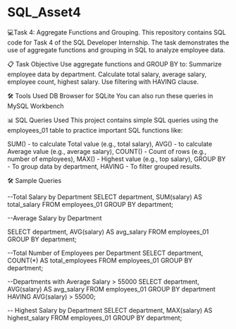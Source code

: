 # SQL_Asset4
💻Task 4: Aggregate Functions and Grouping.
This repository contains SQL code for Task 4 of the SQL Developer Internship. The task demonstrates the use of aggregate functions and grouping in SQL to analyze employee data.


📋 Task Objective
Use aggregate functions and GROUP BY to:
Summarize employee data by department.
Calculate total salary, average salary, employee count, highest salary.
Use filtering with HAVING clause.


🛠 Tools Used
DB Browser for SQLite
You can also run these queries in MySQL Workbench


📊 SQL Queries Used
This project contains simple SQL queries using the employees_01 table to practice important SQL functions like:

SUM() 	- to calculate Total value (e.g., total salary),
AVG()   - to calculate	Average value (e.g., average salary),
COUNT()	- Count of rows (e.g., number of employees),
MAX() 	- Highest value (e.g., top salary),
GROUP BY -	To group data by department,
HAVING	 - To filter grouped results.

🛠️ Sample Queries

 --Total Salary by Department
SELECT department, SUM(salary) AS total_salary
FROM employees_01
GROUP BY department;

--Average Salary by Department

SELECT department, AVG(salary) AS avg_salary
FROM employees_01
GROUP BY department;

--Total Number of Employees per Department
SELECT department, COUNT(*) AS total_employees
FROM employees_01
GROUP BY department;

--Departments with Average Salary > 55000
SELECT department, AVG(salary) AS avg_salary
FROM employees_01
GROUP BY department
HAVING AVG(salary) > 55000;

-- Highest Salary by Department
SELECT department, MAX(salary) AS highest_salary
FROM employees_01
GROUP BY department;




